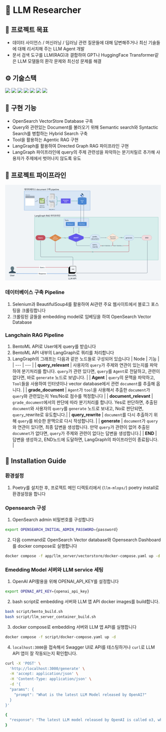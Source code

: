 # 🦜 LLM Researcher

## 🥍 프로젝트 목표
- 데이터 사이언스 / 머신러닝 / 딥러닝 관련 질문들에 대해 답변해주거나 최신 기술들에 대해 리서치해 주는 LLM Agent 개발
- 문서 검색 도구를 LLM(RAG)과 결합하여 GPT나 HuggingFace Transformer같은 LLM 모델들의 환각 문제와 최신성 문제를 해결


## ⚙️ 기술스택

<img src="https://img.shields.io/badge/-Python-3776AB?style=for-the-badge&logo=Python&logoColor=white"/> <img src="https://img.shields.io/badge/-BentoML-000000?style=for-the-badge&logo=BentoML&logoColor=white"/> <img src="https://img.shields.io/badge/-Hugging Face-FFD21E?style=for-the-badge&logo=Hugging Face&logoColor=black"/> <img src="https://img.shields.io/badge/-Docker-2496ED?style=for-the-badge&logo=Docker&logoColor=white"/> <img src="https://img.shields.io/badge/-LangChain/LangGraph-1C3C3C?style=for-the-badge&logo=LangChain&logoColor=white"/> <img src="https://img.shields.io/badge/-OpenSearch-005EB8?style=for-the-badge&logo=OpenSearch&logoColor=white"/> <img src="https://img.shields.io/badge/-Selenium-43B02A?style=for-the-badge&logo=selenium&logoColor=white"/>

## 🦾 구현 기능
- OpenSearch VectorStore Database 구축
- Query와 관련있는 Document를 불러오기 위해 Semantic search와 Syntactic Search를 병합하는 Hybrid Search 구축
- Tool을 활용하는 Agentic RAG 구현
- LangGraph를 활용하여 Directed Graph RAG 파이프라인 구현
- LangGraph 파이프라인에 query의 주제 관련성을 파악하는 분기처릴르 추가해 사용자가 주제에서 벗어나지 않도록 유도

## 🚥 프로젝트 파이프라인
![project_pipeline](imgs/project_pipeline.png)
### 데이터베이스 구축 Pipeline
1. Selenium과 BeautifulSoup4를 활용하여 AI관련 주요 웹사이트에서 블로그 포스팅을 크롤링합니다
2. 크롤링된 글들을 embedding model로 임베딩을 하여 OpenSearch Vector Database
### Langchain RAG Pipeline
1. BentoML API로 User에게 query를 받습니다
2. BentoML API 내부의 LangGraph로 쿼리를 처리합니다
3. LangGraph의 그래프는 다음과 같은 노드들로 구성되어 있습니다
   | Node | 기능 |
    | --- | --- |
    | **query_relevant** | 사용자의 `query`가 주제와 연관이 있는지를 파악하여 분기처리를 합니다. `query`가 관련 있다면, `query`를 `Agent`로 전달하고, 관련이 없다면, 바로 `generate` 노드로 보냅니다.  |
    | **Agent** | `query`의 문맥을 파악하고, `Tool`들을 사용하여 인터넷이나 vector database에서 관련 `document`를 추출해 옵니다. |
    | **grade_document** | `Agent`가 `tool`을 사용해서 추출한 `document`가 `query`와 관련있는지 Yes/No로 점수를 책정합니다 |
    | **document_relevant** | `grade_document`에서의 판단에 따라 분기처리를 합니다. Yes로 판단하면, 추출된 `document`와 사용자의 `query`를 `generate` 노드로 보내고, No로 판단되면, `query`_rewrite로 유도합니다.|
    | **query_rewrite** | `document`를 다시 추출하기 위해 `query`를 비슷한 문맥으로 다시 작성합니다. |
    | **generate** | `document`가 `query`와 연관이 있다면, 최종 답변을 생성합니다. 만약 `query`가 관련이 없어 추출된 `documnet`가 없다면, `query`가 주제와 관련이 없다는 답변을 생성합니다.|
    | **END** | 답변을 생성하고, END노드에 도달하면, LangGraph의 파이프라인이 종료됩니다. |


## 🚧 Installation Guide

### 환경설정
1. Poetry를 설치한 후, 프로젝트 메인 디렉토리에서 (`llm-mlops/`) poetry install로 환경설정을 합니다

### Opensearch 구성
1. OpenSearch admin 비밀번호를 구성합니다
   
```bash
export OPENSEARCH_INITIAL_ADMIN_PASSWORD={password}
```

2. 다음 command로 OpenSearch Vector database와 Opensearch Dashboard를 docker compose로 실행합니다
```bash
docker compose -f app/llm_server/vectorstore/docker-compose.yaml up -d
```

### Emedding Model 서버와 LLM service 세팅
1. OpenAI API활용을 위해 OPENAI_API_KEY를 설정합니다

```bash
export OPENAI_API_KEY={openai_api_key}
```

2. bash script로 embedding 서버와 LLM 앱 API docker images를 build합니다.

```bash
bash script/bento_build.sh
bash script/llm_server_container_build.sh
```
3. docker compose로 embedding 서버와 LLM 앱 API를 실행합니다

```bash
docker compose -f script/docker-compose.yaml up -d
```

4. `localhost:3000`을 접속해서 Swagger UI로 API를 테스팅하거나 `curl`로  LLM API 앱이 잘 작동되는지 확인합니다.
```bash
curl -X 'POST' \
  'http://localhost:3000/generate' \
  -H 'accept: application/json' \
  -H 'Content-Type: application/json' \
  -d '{
  "params": {
    "prompt": "What is the latest LLM Model released by OpenAI?"
  }
}'
```

```bash
{
  "response": "The latest LLM model released by OpenAI is called o3, which was unveiled during their recent event. This model is the successor to the o1 model, which is designed for reasoning tasks. The context also mentions other models, such as the text-embedding-3-small, which provides significant improvements in embedding compared to its predecessor, text-embedding-ada-002. \n\nTo summarize, the most recent model is o3, which follows the earlier o1 model, and is a part of OpenAI's continuous updates to their language models to enhance performance and capabilities across various applications."
}
```




